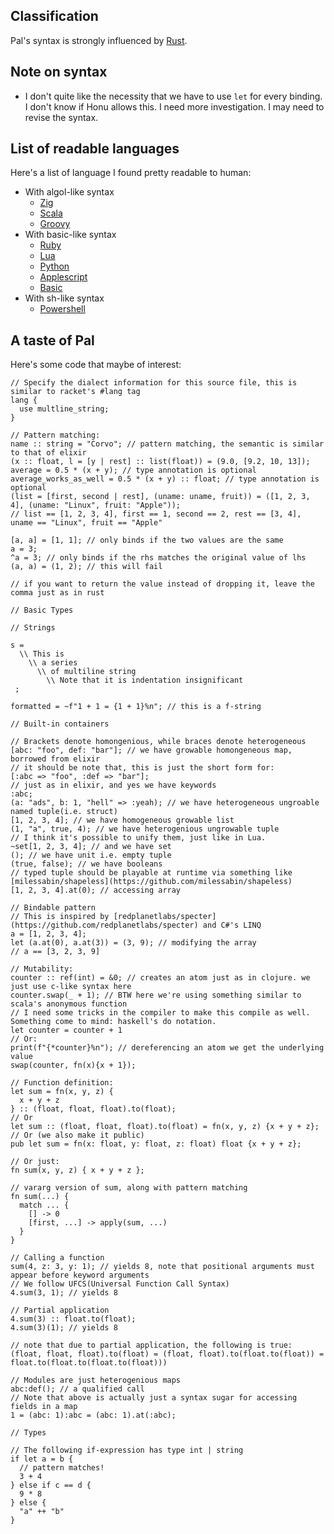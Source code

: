 ## Classification
Pal's syntax is strongly influenced by [Rust](https://www.rust-lang.org/).

## Note on syntax
- I don't quite like the necessity that we have to use `let` for every binding. I don't know if Honu allows this. I need more investigation. I may need to revise the syntax.

## List of readable languages

Here's a list of language I found pretty readable to human:
- With algol-like syntax
  - [Zig](https://ziglang.org/)
  - [Scala](https://www.scala-lang.org/)
  - [Groovy](https://groovy-lang.org/)
- With basic-like syntax
  - [Ruby](https://www.ruby-lang.org/)
  - [Lua](https://www.lua.org/)
  - [Python](https://www.python.org/)
  - [Applescript](https://macosxautomation.com/applescript/)
  - [Basic](https://en.wikipedia.org/wiki/BASIC)
- With sh-like syntax
  - [Powershell](https://learn.microsoft.com/en-us/powershell/)

## A taste of Pal

Here's some code that maybe of interest: 

```
// Specify the dialect information for this source file, this is similar to racket's #lang tag
lang {
  use multline_string;
}

// Pattern matching:
name :: string = "Corvo"; // pattern matching, the semantic is similar to that of elixir
(x :: float, l = [y | rest] :: list(float)) = (9.0, [9.2, 10, 13]);
average = 0.5 * (x + y); // type annotation is optional
average_works_as_well = 0.5 * (x + y) :: float; // type annotation is optional
(list = [first, second | rest], (uname: uname, fruit)) = ([1, 2, 3, 4], (uname: "Linux", fruit: "Apple"));
// list == [1, 2, 3, 4], first == 1, second == 2, rest == [3, 4], uname == "Linux", fruit == "Apple"

[a, a] = [1, 1]; // only binds if the two values are the same
a = 3;
^a = 3; // only binds if the rhs matches the original value of lhs
(a, a) = (1, 2); // this will fail

// if you want to return the value instead of dropping it, leave the comma just as in rust

// Basic Types

// Strings

s = 
  \\ This is 
    \\ a series
      \\ of multiline string
        \\ Note that it is indentation insignificant
 ;

formatted = ~f"1 + 1 = {1 + 1}%n"; // this is a f-string

// Built-in containers

// Brackets denote homongenious, while braces denote heterogeneous
[abc: "foo", def: "bar"]; // we have growable homongeneous map, borrowed from elixir
// it should be note that, this is just the short form for:
[:abc => "foo", :def => "bar"];
// just as in elixir, and yes we have keywords
:abc;
(a: "ads", b: 1, "hell" => :yeah); // we have heterogeneous ungroable named tuple(i.e. struct)
[1, 2, 3, 4]; // we have homogeneous growable list 
(1, "a", true, 4); // we have heterogenious ungrowable tuple
// I think it's possible to unify them, just like in Lua.   
~set[1, 2, 3, 4]; // and we have set
(); // we have unit i.e. empty tuple
(true, false); // we have booleans
// typed tuple should be playable at runtime via something like [milessabin/shapeless](https://github.com/milessabin/shapeless)
[1, 2, 3, 4].at(0); // accessing array 

// Bindable pattern
// This is inspired by [redplanetlabs/specter](https://github.com/redplanetlabs/specter) and C#'s LINQ
a = [1, 2, 3, 4];
let (a.at(0), a.at(3)) = (3, 9); // modifying the array
// a == [3, 2, 3, 9]

// Mutability:
counter :: ref(int) = &0; // creates an atom just as in clojure. we just use c-like syntax here
counter.swap(_ + 1); // BTW here we're using something similar to scala's anonymous function
// I need some tricks in the compiler to make this compile as well. Something come to mind: haskell's do notation.
let counter = counter + 1
// Or: 
print(f"{*counter}%n"); // dereferencing an atom we get the underlying value
swap(counter, fn(x){x + 1});

// Function definition: 
let sum = fn(x, y, z) {
  x + y + z
} :: (float, float, float).to(float);
// Or
let sum :: (float, float, float).to(float) = fn(x, y, z) {x + y + z};
// Or (we also make it public) 
pub let sum = fn(x: float, y: float, z: float) float {x + y + z};

// Or just:
fn sum(x, y, z) { x + y + z };

// vararg version of sum, along with pattern matching
fn sum(...) {
  match ... {
    [] -> 0
    [first, ...] -> apply(sum, ...)
  }
}

// Calling a function
sum(4, z: 3, y: 1); // yields 8, note that positional arguments must appear before keyword arguments
// We follow UFCS(Universal Function Call Syntax)
4.sum(3, 1); // yields 8

// Partial application
4.sum(3) :: float.to(float);
4.sum(3)(1); // yields 8

// note that due to partial application, the following is true:
(float, float, float).to(float) = (float, float).to(float.to(float)) = float.to(float.to(float.to(float)))

// Modules are just heterogenious maps
abc:def(); // a qualified call
// Note that above is actually just a syntax sugar for accessing fields in a map
1 = (abc: 1):abc = (abc: 1).at(:abc);

// Types

// The following if-expression has type int | string
if let a = b {
  // pattern matches!
  3 + 4
} else if c == d {
  9 * 8
} else {
  "a" ++ "b"
}
```
